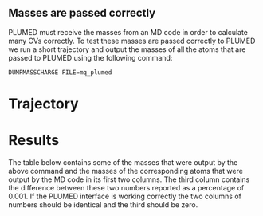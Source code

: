 Masses are passed correctly
---------------------------

PLUMED must receive the masses from an MD code in order to calculate many CVs correctly.
To test these masses are passed correctly to PLUMED we run a short trajectory and output the masses of all the atoms that 
are passed to PLUMED using the following command: 

```plumed
DUMPMASSCHARGE FILE=mq_plumed
```

# Trajectory

# Results 

The table below contains some of the masses that were output by the above command and the masses of the corresponding atoms 
that were output by the MD code in its first two columns.  The third column contains the difference between these two numbers reported as a percentage of 0.001.
If the PLUMED interface is working correctly the two columns of numbers should be identical and the third should be zero.


